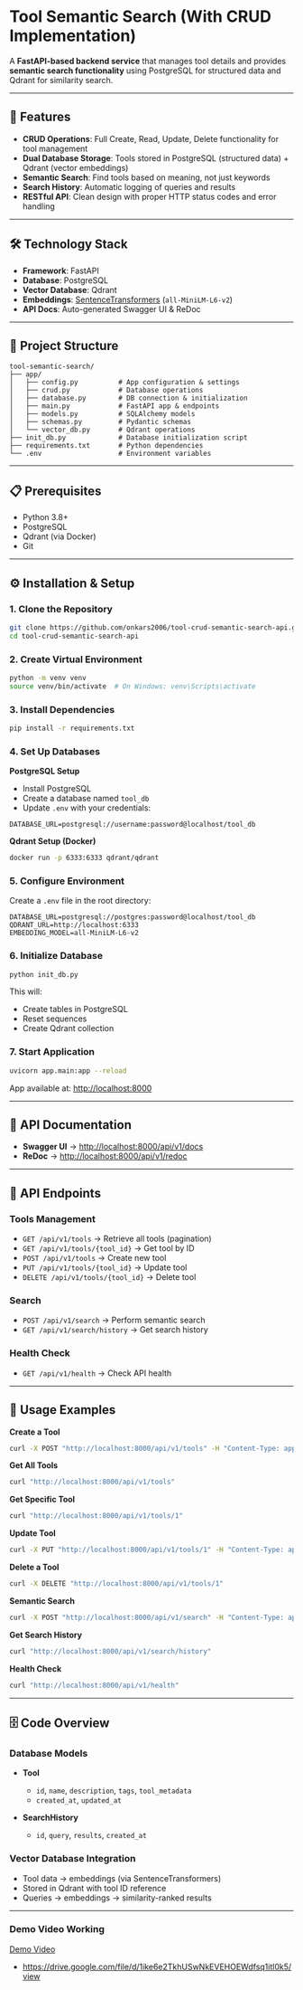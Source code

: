 # Tool Semantic Search (With CRUD Implementation)

A **FastAPI-based backend service** that manages tool details and provides **semantic search functionality** using PostgreSQL for structured data and Qdrant for similarity search.

---

## 🚀 Features

* **CRUD Operations**: Full Create, Read, Update, Delete functionality for tool management
* **Dual Database Storage**: Tools stored in PostgreSQL (structured data) + Qdrant (vector embeddings)
* **Semantic Search**: Find tools based on meaning, not just keywords
* **Search History**: Automatic logging of queries and results
* **RESTful API**: Clean design with proper HTTP status codes and error handling

---

## 🛠 Technology Stack

* **Framework**: FastAPI
* **Database**: PostgreSQL
* **Vector Database**: Qdrant
* **Embeddings**: [SentenceTransformers](https://www.sbert.net/) (`all-MiniLM-L6-v2`)
* **API Docs**: Auto-generated Swagger UI & ReDoc

---

## 📂 Project Structure

```
tool-semantic-search/
├── app/
│   ├── config.py          # App configuration & settings
│   ├── crud.py            # Database operations
│   ├── database.py        # DB connection & initialization
│   ├── main.py            # FastAPI app & endpoints
│   ├── models.py          # SQLAlchemy models
│   ├── schemas.py         # Pydantic schemas
│   └── vector_db.py       # Qdrant operations
├── init_db.py             # Database initialization script
├── requirements.txt       # Python dependencies
└── .env                   # Environment variables
```

---

## 📋 Prerequisites

* Python 3.8+
* PostgreSQL
* Qdrant (via Docker)
* Git

---

## ⚙️ Installation & Setup

### 1. Clone the Repository

```bash
git clone https://github.com/onkars2006/tool-crud-semantic-search-api.git
cd tool-crud-semantic-search-api
```

### 2. Create Virtual Environment

```bash
python -m venv venv
source venv/bin/activate  # On Windows: venv\Scripts\activate
```

### 3. Install Dependencies

```bash
pip install -r requirements.txt
```

### 4. Set Up Databases

**PostgreSQL Setup**

* Install PostgreSQL
* Create a database named `tool_db`
* Update `.env` with your credentials:

```env
DATABASE_URL=postgresql://username:password@localhost/tool_db
```

**Qdrant Setup (Docker)**

```bash
docker run -p 6333:6333 qdrant/qdrant
```

### 5. Configure Environment

Create a `.env` file in the root directory:

```env
DATABASE_URL=postgresql://postgres:password@localhost/tool_db
QDRANT_URL=http://localhost:6333
EMBEDDING_MODEL=all-MiniLM-L6-v2
```

### 6. Initialize Database

```bash
python init_db.py
```

This will:

* Create tables in PostgreSQL
* Reset sequences
* Create Qdrant collection

### 7. Start Application

```bash
uvicorn app.main:app --reload
```

App available at: [http://localhost:8000](http://localhost:8000)

---

## 📖 API Documentation

* **Swagger UI** → [http://localhost:8000/api/v1/docs](http://localhost:8000/api/v1/docs)
* **ReDoc** → [http://localhost:8000/api/v1/redoc](http://localhost:8000/api/v1/redoc)

---

## 🔗 API Endpoints

### Tools Management

* `GET /api/v1/tools` → Retrieve all tools (pagination)
* `GET /api/v1/tools/{tool_id}` → Get tool by ID
* `POST /api/v1/tools` → Create new tool
* `PUT /api/v1/tools/{tool_id}` → Update tool
* `DELETE /api/v1/tools/{tool_id}` → Delete tool

### Search

* `POST /api/v1/search` → Perform semantic search
* `GET /api/v1/search/history` → Get search history

### Health Check

* `GET /api/v1/health` → Check API health

---

## 📝 Usage Examples

**Create a Tool**

```bash
curl -X POST "http://localhost:8000/api/v1/tools" -H "Content-Type: application/json" -d "{\"name\": \"Pandas\", \"description\": \"Python data analysis library\", \"tags\": [\"data-analysis\", \"python\", \"data-science\"], \"tool_metadata\": {\"category\": \"data-analysis\"}}"
```

**Get All Tools**

```bash
curl "http://localhost:8000/api/v1/tools"
```

**Get Specific Tool**

```bash
curl "http://localhost:8000/api/v1/tools/1"
```

**Update Tool**

```bash
curl -X PUT "http://localhost:8000/api/v1/tools/1" -H "Content-Type: application/json" -d "{\"name\": \"Pandas Library\", \"description\": \"Enhanced Python data analysis library\", \"tags\": [\"data-analysis\", \"python\", \"data-science\", \"updated\"], \"tool_metadata\": {\"category\": \"data-analysis\", \"version\": \"2.0\"}}"
```
**Delete a Tool**

```bash
curl -X DELETE "http://localhost:8000/api/v1/tools/1"
```

**Semantic Search**

```bash
curl -X POST "http://localhost:8000/api/v1/search" -H "Content-Type: application/json" -d "{\"query\": \"tools for data analysis\", \"limit\": 5}"
```

**Get Search History**

```bash
curl "http://localhost:8000/api/v1/search/history"
```

**Health Check**

```bash
curl "http://localhost:8000/api/v1/health"
```

---

## 🗄 Code Overview

### Database Models

* **Tool**

  * `id`, `name`, `description`, `tags`, `tool_metadata`
  * `created_at`, `updated_at`

* **SearchHistory**

  * `id`, `query`, `results`, `created_at`

### Vector Database Integration

* Tool data → embeddings (via SentenceTransformers)
* Stored in Qdrant with tool ID reference
* Queries → embeddings → similarity-ranked results

---


### Demo Video Working

[Demo Video](https://drive.google.com/file/d/1ike6e2TkhUSwNkEVEHOEWdfsq1itl0k5/view?usp=sharing)

* https://drive.google.com/file/d/1ike6e2TkhUSwNkEVEHOEWdfsq1itl0k5/view
